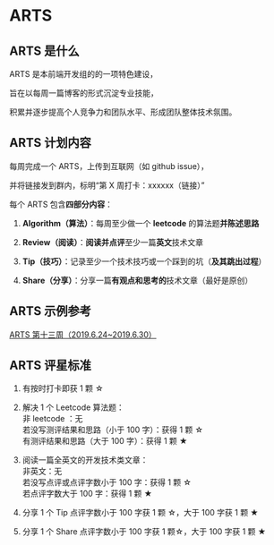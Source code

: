 # ARTS 

## ARTS 是什么

ARTS 是本前端开发组的的一项特色建设，

旨在以每周一篇博客的形式沉淀专业技能，

积累并逐步提高个人竞争力和团队水平、形成团队整体技术氛围。

## ARTS 计划内容

每周完成一个 ARTS，上传到互联网（如 github issue），

并将链接发到群内，标明“第 X 周打卡：xxxxxx（链接）”

每个 ARTS 包含**四部分内容**：

1. **Algorithm（算法）**：每周至少做一个 **leetcode** 的算法题**并陈述思路**

2. **Review（阅读）**：**阅读并点评**至少一篇**英文**技术文章

3. **Tip（技巧）**：记录至少一个技术技巧或一个踩到的坑（**及其跳出过程**）

4. **Share（分享）**：分享一篇**有观点和思考的**技术文章（最好是原创）

## ARTS 示例参考

[ARTS 第十三周（2019.6.24~2019.6.30）](https://github.com/catcuts/MyARTS/issues/13)

## ARTS 评星标准
1. 有按时打卡即获 1 颗 ☆

2. 解决 1 个 Leetcode 算法题：  
        非 leetcode ：无  
        若没写测评结果和思路（小于 100 字）：获得 1 颗 ☆  
        有测评结果和思路（大于 100 字）：获得 1 颗 ★  
         
3. 阅读一篇全英文的开发技术类文章：  
        非英文：无  
        若没写点评或点评字数小于 100 字：获得 1 颗 ☆  
        若点评字数大于 100 字：获得 1 颗 ★  
        
4. 分享 1 个 Tip 点评字数小于 100 字获 1 颗 ☆，大于 100 字获 1 颗 ★

5. 分享 1 个 Share 点评字数小于 100 字获 1 颗☆，大于 100 字获 1 颗 ★
